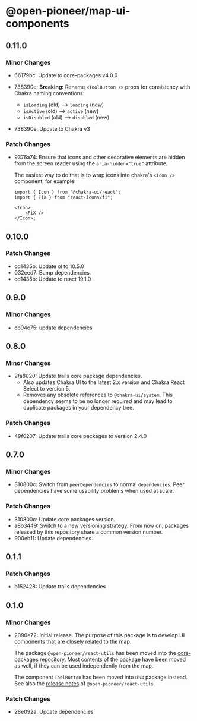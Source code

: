 # @open-pioneer/map-ui-components

## 0.11.0

### Minor Changes

- 66179bc: Update to core-packages v4.0.0
- 738390e: **Breaking:** Rename `<ToolButton />` props for consistency with Chakra naming conventions:
    - `isLoading` (old) --> `loading` (new)
    - `isActive` (old) --> `active` (new)
    - `isDisabled` (old) --> `disabled` (new)

- 738390e: Update to Chakra v3

### Patch Changes

- 9376a74: Ensure that icons and other decorative elements are hidden from the screen reader using the `aria-hidden="true"` attribute.

    The easiest way to do that is to wrap icons into chakra's `<Icon />` component, for example:

    ```tsx
    import { Icon } from "@chakra-ui/react";
    import { FiX } from "react-icons/fi";

    <Icon>
        <FiX />
    </Icon>;
    ```

## 0.10.0

### Patch Changes

- cd1435b: Update ol to 10.5.0
- 032eed7: Bump dependencies.
- cd1435b: Update to react 19.1.0

## 0.9.0

### Minor Changes

- cb94c75: update dependencies

## 0.8.0

### Minor Changes

- 2fa8020: Update trails core package dependencies.
    - Also updates Chakra UI to the latest 2.x version and Chakra React Select to version 5.
    - Removes any obsolete references to `@chakra-ui/system`.
      This dependency seems to be no longer required and may lead to duplicate packages in your dependency tree.

### Patch Changes

- 49f0207: Update trails core packages to version 2.4.0

## 0.7.0

### Minor Changes

- 310800c: Switch from `peerDependencies` to normal `dependencies`. Peer dependencies have some usability problems when used at scale.

### Patch Changes

- 310800c: Update core packages version.
- a8b3449: Switch to a new versioning strategy.
  From now on, packages released by this repository share a common version number.
- 900eb11: Update dependencies.

## 0.1.1

### Patch Changes

- b152428: Update trails dependencies

## 0.1.0

### Minor Changes

- 2090e72: Initial release.
  The purpose of this package is to develop UI components that are closely related to the map.

    The package `@open-pioneer/react-utils` has been moved into the [core-packages repository](https://github.com/open-pioneer/trails-core-packages/tree/main/src/packages/react-utils).
    Most contents of the package have been moved as well, if they can be used independently from the map.

    The component `ToolButton` has been moved into _this_ package instead.
    See also the [release notes](https://github.com/open-pioneer/trails-core-packages/releases/tag/%40open-pioneer%2Freact-utils%401.0.0) of `@open-pioneer/react-utils`.

### Patch Changes

- 28e092a: Update dependencies
